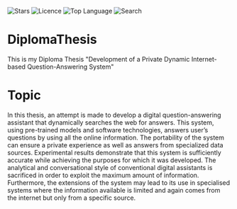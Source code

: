 ![Stars](https://img.shields.io/github/stars/Skapis9999/DiplomaThesis)
![Licence](https://img.shields.io/github/license/Skapis9999/DiplomaThesis)
![Top Language](https://img.shields.io/github/languages/top/Skapis9999/DiplomaThesis)
![Search](https://img.shields.io/github/search/Skapis9999/DiplomaThesis/Skapis_DiplomaThesis)

# DiplomaThesis
This is my Diploma Thesis "Development of a Private Dynamic Internet-based Question-Answering System"

# Topic
In this thesis, an attempt is made to develop a digital question-answering assistant that dynamically
searches the web for answers. This system, using pre-trained models and software technologies, answers user’s questions by using all the online information. The portability of the system can ensure a private experience as well as answers from specialized data sources.
Experimental results demonstrate that this system is sufficiently accurate while achieving the purposes for which it was developed. The analytical and conversational style of conventional digital assistants is sacrificed in order to exploit the maximum amount of information. Furthermore, the extensions of the system may lead to its use in specialised systems where the information available is limited and again comes from the internet but only from a specific source.


